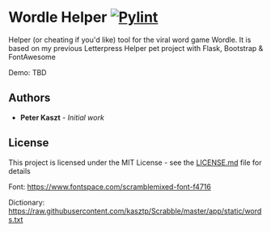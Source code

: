 # Wordle Helper [![Pylint](https://github.com/kasztp/Worlde_Helper/actions/workflows/pylint.yml/badge.svg)](https://github.com/kasztp/Wordle_Helper/actions/workflows/pylint.yml)

Helper (or cheating if you'd like) tool for the viral word game Wordle.
It is based on my previous Letterpress Helper pet project with Flask, Bootstrap & FontAwesome

Demo: TBD

## Authors

* **Peter Kaszt** - *Initial work*

## License

This project is licensed under the MIT License - see the [LICENSE.md](LICENSE.md) file for details

Font: https://www.fontspace.com/scramblemixed-font-f4716

Dictionary: https://raw.githubusercontent.com/kasztp/Scrabble/master/app/static/words.txt
